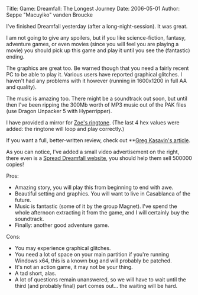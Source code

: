 Title: Game: Dreamfall: The Longest Journey
Date: 2006-05-01
Author: Seppe "Macuyiko" vanden Broucke

I've finished Dreamfall yesterday (after a long-night-session). It was great.  
I am not going to give any spoilers, but if you like science-fiction, fantasy, adventure games, or even movies (since you will feel you are playing a movie) you should pick up this game and play it until you see the (fantastic) ending.  
The graphics are great too. Be warned though that you need a fairly recent PC to be able to play it. Various users have reported graphical glitches. I haven't had any problems with it however (running in 1600x1200 in full AA and quality).  
The music is amazing too. There might be a soundtrack out soon, but until then I've been ripping the 300Mb worth of MP3 music out of the PAK files (use Dragon Unpacker 5 with Hyperripper).  
I have provided a mirror for [Zoe's ringtone](http://www.student.kuleuven.be/%7Es0172696/other/Ringtone.wav). (The last 4 hex values were added: the ringtone will loop and play correctly.)  
If you want a full, better-written review, check out **[Greg Kasavin's article](http://www.gamespot.com/pc/adventure/longestjourney2wt/review.html?sid=6147844&print=1).  
As you can notice, I've added a small video advertisement on the right, there even is a [Spread Dreamfall website](http://spreaddreamfall.ducaet.be/), you should help them sell 500000 copies!  
Pros:  
  - Amazing story, you will play this from beginning to end with awe.
  - Beautiful setting and graphics. You will want to live in Casablanca of the future.
  - Music is fantastic (some of it by the group Magnet). I've spend the whole afternoon extracting it from the game, and I will certainly buy the soundtrack.
  - Finally: another good adventure game.
Cons:  
  - You may experience graphical glitches.
  - You need a lot of space on your main partition if you're running Windows x64, this is a known bug and will probably be patched.
  - It's not an action game, it may not be your thing.
  - A tad short, alas.
  - A lot of questions remain unanswered, so we will have to wait until the third (and probably final) part comes out... the waiting will be hard.